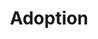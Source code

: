 ---
title: Adoption
longTitle: 'Adoption'
tags:
- gccommon
french:
- "[[Adoption]]"
narrowerTerm:
- "[[International adoption]]"
relatedTerm:
- "[[Adoptive parents]]"
---